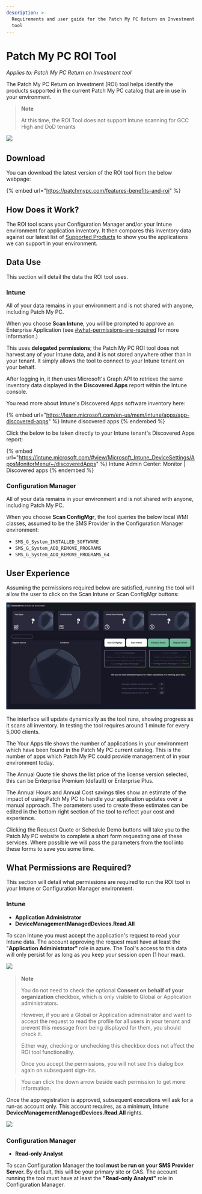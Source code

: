 ```yaml
---
description: >-
  Requirements and user guide for the Patch My PC Return on Investment (ROI)
  tool
---
```


# Patch My PC ROI Tool

_Applies to: Patch My PC Return on Investment tool_

The Patch My PC Return on Investment (ROI) tool helps identify the products supported in the current Patch My PC catalog that are in use in your environment.

> **Note**
>
> At this time, the ROI Tool does not support Intune scanning for GCC High and DoD tenants

![](.gitbook/assets/image-\(1278\).png)

## Download

You can download the latest version of the ROI tool from the below webpage:

{% embed url="https://patchmypc.com/features-benefits-and-roi" %}

## How Does it Work?

The ROI tool scans your Configuration Manager and/or your Intune environment for application inventory. It then compares this inventory data against our latest list of [Supported Products](https://patchmypc.com/supported-products) to show you the applications we can support in your environment.

## Data Use

This section will detail the data the ROI tool uses.

### Intune

All of your data remains in your environment and is not shared with anyone, including Patch My PC.

When you choose **Scan Intune**, you will be prompted to approve an Enterprise Application (see [#what-permissions-are-required](patch-my-pc-roi-tool.md#what-permissions-are-required "mention") for more information.)

This uses **delegated permissions**; the Patch My PC ROI tool does not harvest any of your Intune data, and it is not stored anywhere other than in your tenant. It simply allows the tool to connect to your Intune tenant on your behalf.

After logging in, it then uses Microsoft's Graph API to retrieve the same inventory data displayed in the **Discovered Apps** report within the Intune console.

You read more about Intune's Discovered Apps software inventory here:

{% embed url="https://learn.microsoft.com/en-us/mem/intune/apps/app-discovered-apps" %}
Intune discovered apps
{% endembed %}

Click the below to be taken directly to your Intune tenant's Discovered Apps report:

{% embed url="https://intune.microsoft.com/#view/Microsoft_Intune_DeviceSettings/AppsMonitorMenu/~/discoveredApps" %}
Intune Admin Center: Monitor | Discovered apps
{% endembed %}

### Configuration Manager

All of your data remains in your environment and is not shared with anyone, including Patch My PC.

When you choose **Scan ConfigMgr**, the tool queries the below local WMI classes, assumed to be the SMS Provider in the Configuration Manager environment:

* `SMS_G_System_INSTALLED_SOFTWARE`
* `SMS_G_System_ADD_REMOVE_PROGRAMS`
* `SMS_G_System_ADD_REMOVE_PROGRAMS_64`

## User Experience

Assuming the permissions required below are satisfied, running the tool will allow the user to click on the Scan Intune or Scan ConfigMgr buttons:

![](<.gitbook/assets/ROITool (1).gif>)

The interface will update dynamically as the tool runs, showing progress as it scans all inventory. In testing the tool requires around 1 minute for every 5,000 clients.

The Your Apps tile shows the number of applications in your environment which have been found in the Patch My PC current catalog. This is the number of apps which Patch My PC could provide management of in your environment today.

The Annual Quote tile shows the list price of the license version selected, this can be Enterprise Premium (default) or Enterprise Plus.

The Annual Hours and Annual Cost savings tiles show an estimate of the impact of using Patch My PC to handle your application updates over a manual approach. The parameters used to create these estimates can be edited in the bottom right section of the tool to reflect your cost and experience.

Clicking the Request Quote or Schedule Demo buttons will take you to the Patch My PC website to complete a short form requesting one of these services. Where possible we will pass the parameters from the tool into these forms to save you some time.

## What Permissions are Required?

This section will detail what permissions are required to run the ROI tool in your Intune or Configuration Manager environment.

### Intune

* **Application Administrator**
* **DeviceManagementManagedDevices.Read.All**

To scan Intune you must accept the application's request to read your Intune data. The account approving the request must have at least the "**Application Administrator"** role in azure. The Tool's access to this data will only persist for as long as you keep your session open (1 hour max).

![](.gitbook/assets/image-\(1281\).png)

> **Note**
>
> You do not need to check the optional **Consent on behalf of your organization** checkbox, which is only visible to Global or Application administrators.
>
> However, if you are a Global or Application administrator and want to accept the request to read the profile for all users in your tenant and prevent this message from being displayed for them, you should check it.
>
> Either way, checking or unchecking this checkbox does not affect the ROI tool functionality.
>
> Once you accept the permissions, you will not see this dialog box again on subsequent sign-ins.

> You can click the down arrow beside each permission to get more information.

Once the app registration is approved, subsequent executions will ask for a run-as account only. This account requires, as a minimum, Intune **DeviceManagementManagedDevices.Read.All** rights.

![](.gitbook/assets/image-\(1279\).png)

### Configuration Manager

* **Read-only Analyst**

To scan Configuration Manager the tool **must be run on your SMS Provider Server.** By default, this will be your primary site or CAS. The account running the tool must have at least the **"Read-only Analyst"** role in Configuration Manager.
